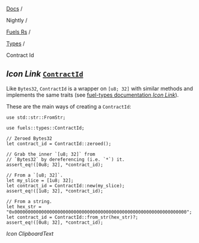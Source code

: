 [Docs](https://docs.fuel.network/) /

Nightly /

[Fuels Rs](https://docs.fuel.network/docs/nightly/fuels-rs/) /

[Types](https://docs.fuel.network/docs/nightly/fuels-rs/types/) /

Contract Id

## _Icon Link_ [`ContractId`](https://docs.fuel.network/docs/nightly/fuels-rs/types/contract-id/\#contractid)

Like `Bytes32`, `ContractId` is a wrapper on `[u8; 32]` with similar methods and implements the same traits (see [fuel-types documentation _Icon Link_](https://docs.rs/fuel-types/0.49.0/fuel_types/struct.ContractId.html)).

These are the main ways of creating a `ContractId`:

```fuel_Box fuel_Box-idXKMmm-css
use std::str::FromStr;

use fuels::types::ContractId;

// Zeroed Bytes32
let contract_id = ContractId::zeroed();

// Grab the inner `[u8; 32]` from
// `Bytes32` by dereferencing (i.e. `*`) it.
assert_eq!([0u8; 32], *contract_id);

// From a `[u8; 32]`.
let my_slice = [1u8; 32];
let contract_id = ContractId::new(my_slice);
assert_eq!([1u8; 32], *contract_id);

// From a string.
let hex_str = "0x0000000000000000000000000000000000000000000000000000000000000000";
let contract_id = ContractId::from_str(hex_str)?;
assert_eq!([0u8; 32], *contract_id);
```

_Icon ClipboardText_